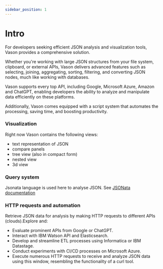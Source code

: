 ```yaml
---
sidebar_position: 1
---
```

# Intro

For developers seeking efficient JSON analysis and visualization tools, Vason provides a comprehensive solution.

Whether you're working with large JSON structures from your file system, clipboard, or external APIs, Vason delivers advanced features such as selecting, joining, aggregating, sorting, filtering, and converting JSON nodes, much like working with databases.

Vason supports every top API, including Google, Microsoft Azure, Amazon and ChatGPT, enabling developers the ability to analyze and manipulate data efficiently on these platforms.

Additionally, Vason comes equipped with a script system that automates the processing, saving time, and boosting productivity.

### Visualization

Right now Vason contains the following views:
- text representation of JSON
- compare panels
- tree view (also in compact form) 
- nested view 
- 3d view

### Query system

Jsonata language is used here to analyse JSON. See [JSONata documentation](https://docs.jsonata.org/overview)

### HTTP requests and automation

Retrieve JSON data for analysis by making HTTP requests to different APIs (clouds).Explore and:
- Evaluate prominent APIs from Google or ChatGPT.
- Interact with IBM Watson API and Elasticsearch.
- Develop and streamline ETL processes using Informatica or IBM Datastage.
- Conduct experiments with CI/CD processes on Microsoft Azure.
- Execute numerous HTTP requests to receive and analyze JSON data using this window, resembling the functionality of a curl tool.

